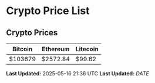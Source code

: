 # Crypto Price List

## Crypto Prices
| Bitcoin | Ethereum | Litecoin |
| ------- | -------- | -------- |
| $103679 | $2572.84 | $99.62 |
**Last Updated:** 2025-05-16 21:36 UTC
**Last Updated:** $DATE$
